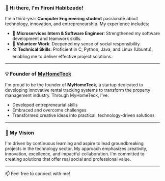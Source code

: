 ### 👋 Hi there, I'm Fironi Habibzade!

I'm a third-year **Computer Engineering student** passionate about technology, innovation, and entrepreneurship. My experience includes:

- 🚀 **Microservices Intern & Software Engineer**: Strengthened my software development and teamwork skills.
- 🤝 **Volunteer Work**: Deepened my sense of social responsibility.
- 🛠️ **Technical Skills**: Proficient in C, Python, Java, and Linux (Ubuntu), enabling me to deliver effective project solutions.

---

### 💡 Founder of [MyHomeTeck](#)

I'm proud to be the founder of **MyHomeTeck**, a startup dedicated to developing innovative rental tracking systems to transform the property management industry. Through MyHomeTeck, I've:

- Developed entrepreneurial skills
- Embraced and overcome challenges
- Transformed creative ideas into practical, technology-driven solutions

---

### 🌟 My Vision

I'm driven by continuous learning and aspire to lead groundbreaking projects in the technology sector. My approach emphasizes creativity, innovation, excellence, and impactful collaboration. I'm committed to creating solutions that offer real social and professional value.

---

📫 Feel free to connect with me!

